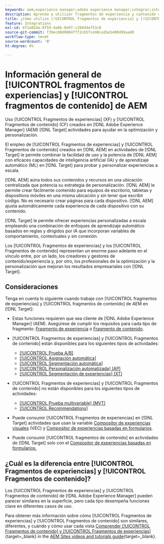 ```yaml
---
keywords: aem;experience manager;adobe experience manager;integrar;integración;fragmentos de experiencia;fragmentos de contenido
description: Aprenda a utilizar fragmentos de experiencia y contenido de [!DNL Adobe Experience Manager] en actividades de [!DNL Adobe Target] .
title: ¿Cómo utilizo [!UICONTROL fragmentos de experiencia] y [!UICONTROL fragmentos de contenido] de  [!DNL Adobe Experience Manager] (AEM)?
feature: Integrations
exl-id: 6f1a02da-8f59-4a8b-8e97-c20444ef53c8
source-git-commit: f39ec80d9804fff2c65fce98ca2be5400d99aad0
workflow-type: tm+mt
source-wordcount: '0'
ht-degree: 0%

---
```


# Información general de [!UICONTROL fragmentos de experiencias] y [!UICONTROL fragmentos de contenido] de AEM

Uso [!UICONTROL Fragmentos de experiencias] (XF) y [!UICONTROL Fragmentos de contenido] (CF) creados en [!DNL Adobe Experience Manager] (AEM) [!DNL Target] actividades para ayudar en la optimización y personalización.

El empleo de [!UICONTROL Fragmentos de experiencias] y [!UICONTROL Fragmentos de contenido] creados en [!DNL AEM] en actividades de [!DNL Target] le permite combinar la facilidad de uso y la potencia de [!DNL AEM] con eficaces capacidades de inteligencia artificial (IA) y de aprendizaje automático (ML) en [!DNL Target] para probar y personalizar experiencias a escala.

[!DNL AEM] aúna todos sus contenidos y recursos en una ubicación centralizada que potencia su estrategia de personalización. [!DNL AEM] le permite crear fácilmente contenido para equipos de escritorio, tabletas y dispositivos móviles en una misma ubicación y sin tener que escribir código. No es necesario crear páginas para cada dispositivo. [!DNL AEM] ajusta automáticamente cada experiencia de cada dispositivo con su contenido.

[!DNL Target] le permite ofrecer experiencias personalizadas a escala empleando una combinación de enfoques de aprendizaje automático basados en reglas y dirigidos por IA que incorporan variables de comportamiento, contextuales y sin conexión.

Los [!UICONTROL Fragmentos de experiencias] y los [!UICONTROL Fragmentos de contenido] representan un enorme paso adelante en el vínculo entre, por un lado, los creadores y gestores de contenido/experiencia y, por otro, los profesionales de la optimización y la personalización que mejoran los resultados empresariales con [!DNL Target].

## Consideraciones

Tenga en cuenta lo siguiente cuando trabaje con [!UICONTROL fragmentos de experiencias] y [!UICONTROL fragmentos de contenido] de AEM en [!DNL Target]:
* Estas funciones requieren que sea cliente de [!DNL Adobe Experience Manager] (AEM). Asegúrese de cumplir los requisitos para cada tipo de fragmento: [Fragmento de experiencia](/help/main/c-integrating-target-with-mac/aem/experience-fragments-aem.md#requirements) o [Fragmento de contenido](/help/main/c-integrating-target-with-mac/aem/content-fragments-aem.md#requirements).
* [!UICONTROL Fragmentos de experiencias] y [!UICONTROL Fragmentos de contenido] están disponibles para los siguientes tipos de actividades:

   * [[!UICONTROL Prueba A/B]](/help/main/c-activities/t-test-ab/test-ab.md)
   * [[!UICONTROL Asignación automática]](/help/main/c-activities/automated-traffic-allocation/automated-traffic-allocation.md)
   * [[!UICONTROL Segmentación automática]](/help/main/c-activities/auto-target/auto-target-to-optimize.md)
   * [[!UICONTROL Personalización automatizada] (AP)](/help/main/c-activities/t-automated-personalization/automated-personalization.md)
   * [[!UICONTROL Segmentación de experiencias] (XT)](/help/main/c-activities/t-experience-target/experience-target.md)

* [!UICONTROL Fragmentos de experiencias] y [!UICONTROL Fragmentos de contenido] no están disponibles para los siguientes tipos de actividades:

   * [[!UICONTROL Prueba multivariable] (MVT)](/help/main/c-activities/c-multivariate-testing/multivariate-testing.md)
   * [[!UICONTROL Recommendations]](/help/main/c-recommendations/recommendations.md)

* Puede consumir [!UICONTROL Fragmentos de experiencias] en [!DNL Target] actividades que usan la variable [Compositor de experiencias visuales](/help/main/c-experiences/c-visual-experience-composer/visual-experience-composer.md) (VEC) y [Compositor de experiencias basadas en formularios](/help/main/c-experiences/form-experience-composer.md).
* Puede consumir [!UICONTROL fragmentos de contenido] en actividades de [!DNL Target] solo con el [Compositor de experiencias basadas en formularios.](/help/main/c-experiences/form-experience-composer.md)

## ¿Cuál es la diferencia entre [!UICONTROL Fragmentos de experiencias] y [!UICONTROL Fragmentos de contenido]?

Los [!UICONTROL Fragmentos de experiencias] y [!UICONTROL Fragmentos de contenido] de [!DNL Adobe Experience Manager] pueden parecer similares en la superficie, pero cada tipo desempeña funciones clave en diferentes casos de uso.

Para obtener más información sobre cómo [!UICONTROL Fragmentos de experiencias] y [!UICONTROL Fragmentos de contenido] son similares, diferentes, y cuándo y cómo usar cada vista [Comprender [!UICONTROL Fragmentos de contenido] y [!UICONTROL Fragmentos de experiencias]](https://experienceleague.adobe.com/docs/experience-manager-learn/sites/content-fragments/understand-content-fragments-and-experience-fragments.html?lang=es){target=_blank} in the [AEM Sites videos and tutorials guide](https://experienceleague.adobe.com/docs/experience-manager-learn/sites/overview.html?lang=es){target=_blank}.
